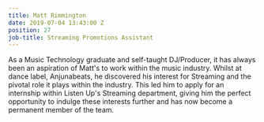```yaml
---
title: Matt Rimmington
date: 2019-07-04 13:43:00 Z
position: 27
job-title: Streaming Promotions Assistant
---
```


As a Music Technology graduate and self-taught DJ/Producer, it has always been an aspiration of Matt's to work within the music industry. Whilst at dance label, Anjunabeats, he discovered his interest for Streaming and the pivotal role it plays within the industry. This led him to apply for an internship within Listen Up's Streaming department, giving him the perfect opportunity to indulge these interests further and has now become a permanent member of the team.